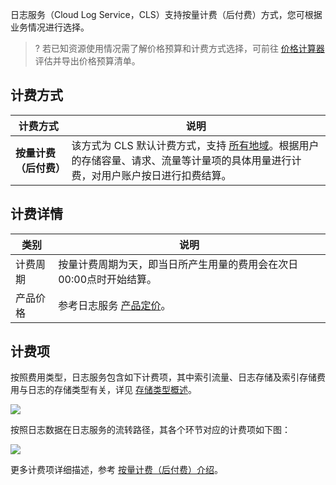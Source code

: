 <span id="cls"></span>
日志服务（Cloud Log Service，CLS）支持按量计费（后付费）方式，您可根据业务情况进行选择。

>? 若已知资源使用情况需了解价格预算和计费方式选择，可前往 [价格计算器](https://buy.intl.cloud.tencent.com/price/cls/calculator) 评估并导出价格预算清单。
>

## 计费方式

| 计费方式               | 说明                                                         |
| ---------------------- | ------------------------------------------------------------ |
| **按量计费（后付费）** | 该方式为 CLS 默认计费方式，支持 [所有地域](https://intl.cloud.tencent.com/document/product/614/18940)。根据用户的存储容量、请求、流量等计量项的具体用量进行计费，对用户账户按日进行扣费结算。 |




## 计费详情

| 类别     | 说明                                                         |
| -------- | ------------------------------------------------------------ |
| 计费周期 | 按量计费周期为天，即当日所产生用量的费用会在次日00:00点时开始结算。</br> |
| 产品价格 | 参考日志服务 [产品定价](https://intl.cloud.tencent.com/document/product/614/37510)。 |


## 计费项

按照费用类型，日志服务包含如下计费项，其中索引流量、日志存储及索引存储费用与日志的存储类型有关，详见 [存储类型概述](https://intl.cloud.tencent.com/document/product/614/42003)。

![](https://qcloudimg.tencent-cloud.cn/raw/3e19ac671121afbf7b5054fb06668d5c.png)

按照日志数据在日志服务的流转路径，其各个环节对应的计费项如下图：

![](https://qcloudimg.tencent-cloud.cn/raw/1dc8c2a90dc3fb1b828f63a80f8f421b.png)

更多计费项详细描述，参考 [按量计费（后付费）介绍](https://www.tencentcloud.com/document/product/614/49672)。
